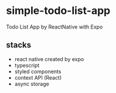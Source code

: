 # simple-todo-list-app

Todo List App by ReactNative with Expo

## stacks

- react native created by expo
- typescript
- styled components
- context API (React)
- async storage
